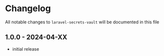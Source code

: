 # Changelog

All notable changes to `laravel-secrets-vault` will be documented in this file

## 1.0.0 - 2024-04-XX

- initial release
